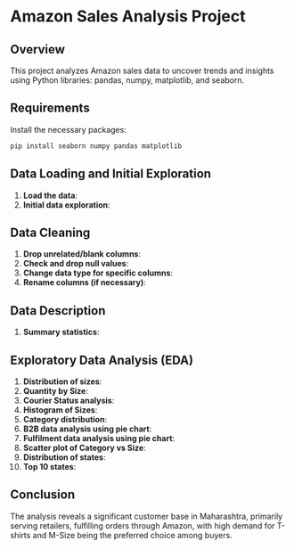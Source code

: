 # Amazon Sales Analysis Project

## Overview
This project analyzes Amazon sales data to uncover trends and insights using Python libraries: pandas, numpy, matplotlib, and seaborn.

## Requirements
Install the necessary packages:
```bash
pip install seaborn numpy pandas matplotlib
```

## Data Loading and Initial Exploration
1. **Load the data**:
2. **Initial data exploration**:
   
## Data Cleaning
1. **Drop unrelated/blank columns**:
2. **Check and drop null values**:
3. **Change data type for specific columns**:
4. **Rename columns (if necessary)**:
   
## Data Description
1. **Summary statistics**:
   
## Exploratory Data Analysis (EDA)
1. **Distribution of sizes**:
2. **Quantity by Size**:
3. **Courier Status analysis**:
4. **Histogram of Sizes**:
5. **Category distribution**:
6. **B2B data analysis using pie chart**:
7. **Fulfilment data analysis using pie chart**:
8. **Scatter plot of Category vs Size**:
9. **Distribution of states**:
10. **Top 10 states**:
    
## Conclusion
The analysis reveals a significant customer base in Maharashtra, primarily serving retailers, fulfilling orders through Amazon, with high demand for T-shirts and M-Size being the preferred choice among buyers.
